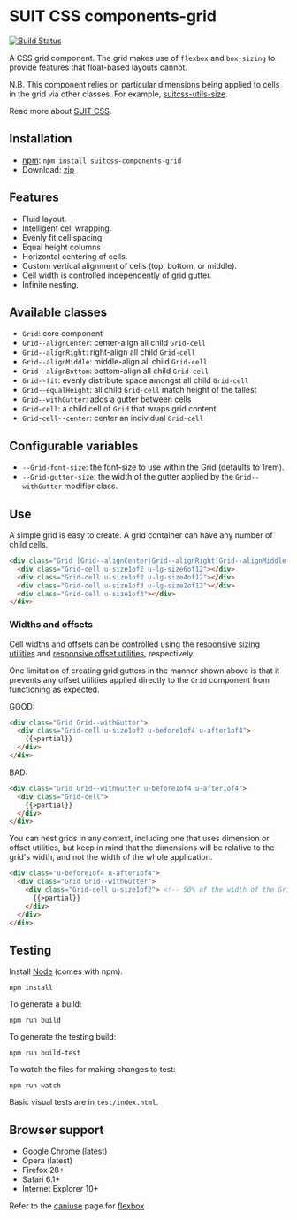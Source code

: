 # SUIT CSS components-grid

[![Build Status](https://secure.travis-ci.org/suitcss/components-grid.png?branch=master)](http://travis-ci.org/suitcss/components-grid)

A CSS grid component. The grid makes use of `flexbox` and `box-sizing` to
provide features that float-based layouts cannot.

N.B. This component relies on particular dimensions being applied to cells in
the grid via other classes. For example,
[suitcss-utils-size](https://github.com/suitcss/utils-size/).

Read more about [SUIT CSS](https://github.com/suitcss/suit/).

## Installation

* [npm](https://www.npmjs.org/package/suitcss-components-grid): `npm install suitcss-components-grid`
* Download: [zip](https://github.com/suitcss/grid/zipball/master)

## Features

* Fluid layout.
* Intelligent cell wrapping.
* Evenly fit cell spacing
* Equal height columns
* Horizontal centering of cells.
* Custom vertical alignment of cells (top, bottom, or middle).
* Cell width is controlled independently of grid gutter.
* Infinite nesting.

## Available classes

* `Grid`: core component
* `Grid--alignCenter`: center-align all child `Grid-cell`
* `Grid--alignRight`: right-align all child `Grid-cell`
* `Grid--alignMiddle`: middle-align all child `Grid-cell`
* `Grid--alignBottom`: bottom-align all child `Grid-cell`
* `Grid--fit`: evenly distribute space amongst all child `Grid-cell`
* `Grid--equalHeight`: all child `Grid-cell` match height of the tallest
* `Grid--withGutter`: adds a gutter between cells
* `Grid-cell`: a child cell of `Grid` that wraps grid content
* `Grid-cell--center`: center an individual `Grid-cell`

## Configurable variables

* `--Grid-font-size`: the font-size to use within the Grid (defaults to 1rem).
* `--Grid-gutter-size`: the width of the gutter applied by the `Grid--withGutter` modifier class.

## Use

A simple grid is easy to create. A grid container can have any number of child
cells.

```html
<div class="Grid [Grid--alignCenter|Grid--alignRight|Grid--alignMiddle|Grid--alignBottom|Grid--fit|Grid--equalHeight]">
  <div class="Grid-cell u-size1of2 u-lg-size6of12"></div>
  <div class="Grid-cell u-size1of2 u-lg-size4of12"></div>
  <div class="Grid-cell u-size1of3 u-lg-size2of12"></div>
  <div class="Grid-cell u-size1of3"></div>
</div>
```

### Widths and offsets

Cell widths and offsets can be controlled using the [responsive sizing
utilities](https://github.com/suitcss/utils-size) and [responsive offset
utilities](https://github.com/suitcss/utils-offset), respectively.

One limitation of creating grid gutters in the manner shown above is that it
prevents any offset utilities applied directly to the `Grid` component from
functioning as expected.

GOOD:

```html
<div class="Grid Grid--withGutter">
  <div class="Grid-cell u-size1of2 u-before1of4 u-after1of4">
    {{>partial}}
  </div>
</div>
```

BAD:

```html
<div class="Grid Grid--withGutter u-before1of4 u-after1of4">
  <div class="Grid-cell">
    {{>partial}}
  </div>
</div>
```

You can nest grids in any context, including one that uses dimension or offset
utilities, but keep in mind that the dimensions will be relative to the
grid's width, and not the width of the whole application.

```html
<div class="u-before1of4 u-after1of4">
  <div class="Grid Grid--withGutter">
    <div class="Grid-cell u-size1of2"> <!-- 50% of the width of the Grid -->
      {{>partial}}
    </div>
  </div>
</div>
```

## Testing

Install [Node](http://nodejs.org) (comes with npm).

```
npm install
```

To generate a build:

```
npm run build
```

To generate the testing build:

```
npm run build-test
```

To watch the files for making changes to test:

```
npm run watch
```

Basic visual tests are in `test/index.html`.

## Browser support

* Google Chrome (latest)
* Opera (latest)
* Firefox 28+
* Safari 6.1+
* Internet Explorer 10+

Refer to the [caniuse](http://caniuse.com/) page for [flexbox](http://caniuse.com/#feat=flexbox)
